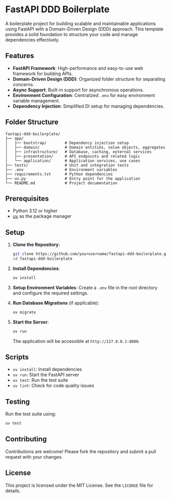 # FastAPI DDD Boilerplate

A boilerplate project for building scalable and maintainable applications using FastAPI with a Domain-Driven Design (DDD) approach. This template provides a solid foundation to structure your code and manage dependencies effectively.

## Features

- **FastAPI Framework**: High-performance and easy-to-use web framework for building APIs.
- **Domain-Driven Design (DDD)**: Organized folder structure for separating concerns.
- **Async Support**: Built-in support for asynchronous operations.
- **Environment Configuration**: Centralized `.env` for easy environment variable management.
- **Dependency Injection**: Simplified DI setup for managing dependencies.

## Folder Structure

```
fastapi-ddd-boilerplate/
├── app/
│   ├── bootstrap/        # Dependency injection setup
│   ├── domain/           # Domain entities, value objects, aggregates
│   ├── infrastructure/   # Database, caching, external services
│   ├── presentation/     # API endpoints and related logic
│   └── application/      # Application services, use cases
├── tests/                # Unit and integration tests
├── .env                  # Environment variables
├── requirements.txt      # Python dependencies
├── uv.py                 # Entry point for the application
└── README.md             # Project documentation
```

## Prerequisites

- Python 3.12 or higher
- [uv](https://github.com/username/uv) as the package manager

## Setup

1. **Clone the Repository**:
   ```bash
   git clone https://github.com/yourusername/fastapi-ddd-boilerplate.git
   cd fastapi-ddd-boilerplate
   ```

2. **Install Dependencies**:
   ```bash
   uv install
   ```

3. **Setup Environment Variables**:
   Create a `.env` file in the root directory and configure the required settings.

4. **Run Database Migrations** (if applicable):
   ```bash
   uv migrate
   ```

5. **Start the Server**:
   ```bash
   uv run
   ```
   The application will be accessible at `http://127.0.0.1:8000`.

## Scripts

- `uv install`: Install dependencies
- `uv run`: Start the FastAPI server
- `uv test`: Run the test suite
- `uv lint`: Check for code quality issues

## Testing

Run the test suite using:
```bash
uv test
```

## Contributing

Contributions are welcome! Please fork the repository and submit a pull request with your changes.

## License

This project is licensed under the MIT License. See the `LICENSE` file for details.
